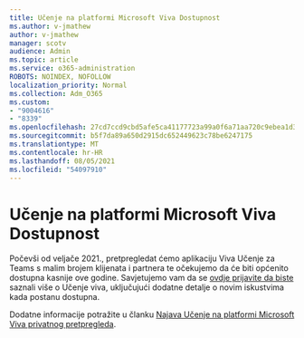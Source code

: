 ```yaml
---
title: Učenje na platformi Microsoft Viva Dostupnost
ms.author: v-jmathew
author: v-jmathew
manager: scotv
audience: Admin
ms.topic: article
ms.service: o365-administration
ROBOTS: NOINDEX, NOFOLLOW
localization_priority: Normal
ms.collection: Adm_O365
ms.custom:
- "9004616"
- "8339"
ms.openlocfilehash: 27cd7ccd9cbd5afe5ca41177723a99a0f6a71aa720c9ebea1d3889bcbb140d20
ms.sourcegitcommit: b5f7da89a650d2915dc652449623c78be6247175
ms.translationtype: MT
ms.contentlocale: hr-HR
ms.lasthandoff: 08/05/2021
ms.locfileid: "54097910"
---
```

# <a name="microsoft-viva-learning-availability"></a>Učenje na platformi Microsoft Viva Dostupnost

Počevši od veljače 2021., pretpregledat ćemo aplikaciju Viva Učenje za Teams s malim brojem klijenata i partnera te očekujemo da će biti općenito dostupna kasnije ove godine. Savjetujemo vam da se [ovdje prijavite da biste](https://aka.ms/VivaLearningSignup) saznali više o Učenje viva, uključujući dodatne detalje o novim iskustvima kada postanu dostupna.

Dodatne informacije potražite u članku [Najava Učenje na platformi Microsoft Viva privatnog pretpregleda](https://techcommunity.microsoft.com/t5/microsoft-viva-blog/announcing-microsoft-viva-learning-private-preview/ba-p/2107023).
